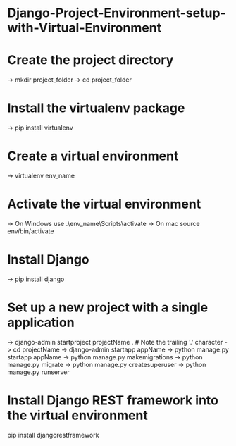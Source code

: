 # Django-Project-Environment-setup-with-Virtual-Environment

# Create the project directory
-> mkdir project_folder
-> cd project_folder

# Install the virtualenv package
-> pip install virtualenv

# Create a virtual environment
-> virtualenv env_name

# Activate the virtual environment
-> On Windows use .\env_name\Scripts\activate 
-> On mac source env/bin/activate

# Install Django 
-> pip install django

# Set up a new project with a single application
-> django-admin startproject projectName .  # Note the trailing '.' character
-> cd projectName
-> django-admin startapp appName
-> python manage.py startapp appName
-> python manage.py makemigrations
-> python manage.py migrate
-> python manage.py createsuperuser
-> python manage.py runserver

# Install Django REST framework into the virtual environment
pip install djangorestframework

